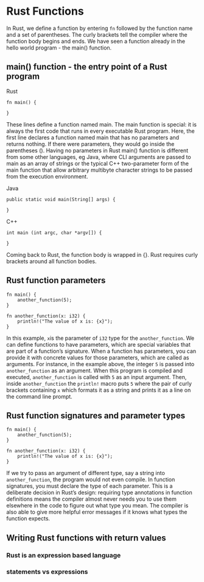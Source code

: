 # Rust Functions

In Rust, we define a function by entering `fn` followed by the function name and a set of parentheses. 
The curly brackets tell the compiler where the function body begins and ends. We have seen a function
already in the hello world program - the main() function.

## main() function - the entry point of a Rust program

Rust

```
fn main() {

}
```

These lines define a function named main. The main function is special: it is always the first code that 
runs in every executable Rust program. Here, the first line declares a function named main that has no parameters 
and returns nothing. If there were parameters, they would go inside the parentheses (). Having no parameters in 
Rust main() function is different from some other languages, eg Java, where CLI arguments are passed to main as 
an array of strings or the typical C++ two-parameter form of the main function that allow arbitrary multibyte 
character strings to be passed from the execution environment.

Java

```
public static void main(String[] args) { 

}
```

C++

```
int main (int argc, char *argv[]) {

}
```

Coming back to Rust, the function body is wrapped in {}. Rust requires curly brackets around all function bodies. 


## Rust function parameters 

```
fn main() {
    another_function(5);
}

fn another_function(x: i32) {
    println!("The value of x is: {x}");
}
```

In this example, `x`is the parameter of `i32` type for the `another_function`.
We can define functions to have parameters, which are special variables that are part of a function’s signature. When a 
function has parameters, you can provide it with concrete values for those parameters, which are called as arguments. 
For instance, in the example above, the integer `5` is passed into `another_function` as an argument. When this program
is compiled and executed, `another_function` is called with `5` as an input argument. Then, inside `another_function` 
the `println!` macro puts `5` where the pair of curly brackets containing `x` which formats it as a string and prints
it as a line on the command line prompt.

## Rust function signatures and parameter types

```
fn main() {
    another_function(5);
}

fn another_function(x: i32) {
    println!("The value of x is: {x}");
}
```

If we try to pass an argument of different type, say a string into `another_function`, the program would not even compile.
In function signatures, you must declare the type of each parameter. This is a deliberate decision in Rust’s design: requiring 
type annotations in function definitions means the compiler almost never needs you to use them elsewhere in the code to figure 
out what type you mean. The compiler is also able to give more helpful error messages if it knows what types the function expects.

## Writing Rust functions with return values

### Rust is an expression based language

### statements vs expressions

